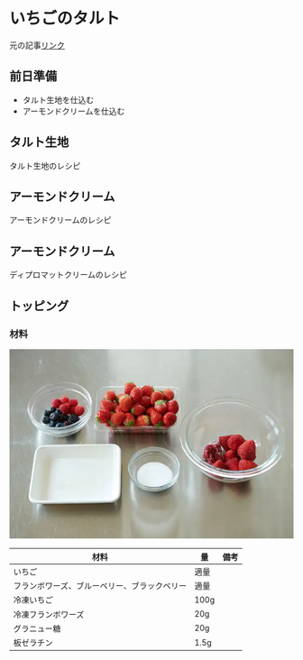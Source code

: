 # いちごのタルト

元の記事[リンク](https://www.gnavi.co.jp/dressing/article/22280/)

## 前日準備

- タルト生地を仕込む
- アーモンドクリームを仕込む

## タルト生地

<a hreh="/pages/my-recipe/tart/index.md" taget="_blank">
  タルト生地のレシピ
</a>

## アーモンドクリーム

<a hreh="/pages/my-recipe/almond-cream/index.md" taget="_blank">
  アーモンドクリームのレシピ
</a>

## アーモンドクリーム

<a hreh="/pages/my-recipe/diplomat-cream/index.md" taget="_blank">
  ディプロマットクリームのレシピ
</a>

## トッピング

### 材料

![トッピングの材料](images/トッピング材料.png)

| 材料                                         | 量   | 備考 |
| -------------------------------------------- | ---- | ---- |
| いちご                                       | 適量 |      |
| フランボワーズ、ブルーベリー、ブラックベリー | 適量 |      |
| 冷凍いちご                                   | 100g |      |
| 冷凍フランボワーズ                           | 20g  |      |
| グラニュー糖                                 | 20g  |      |
| 板ゼラチン                                   | 1.5g |      |